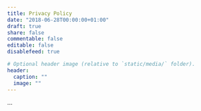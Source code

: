 ```yaml
---
title: Privacy Policy
date: "2018-06-28T00:00:00+01:00"
draft: true
share: false
commentable: false
editable: false
disablefeed: true

# Optional header image (relative to `static/media/` folder).
header:
  caption: ""
  image: ""
---
```


...
